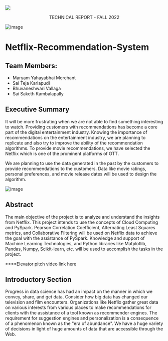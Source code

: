 
<image align="center" src="https://user-images.githubusercontent.com/43872050/196559217-707989b8-c368-4c85-932c-f2b5e377b6dd.png"/>

<p align="center">TECHNICAL REPORT - FALL 2022</p>

![image](https://user-images.githubusercontent.com/43872050/196559434-6dbda1e1-79c6-456e-8e3a-deac0e657d47.png)

# Netflix-Recommendation-System

## Team Members:
- Maryam Yahayabhai Merchant
- Sai Teja Karlapudi
- Bhuvaneshwari Vallaga
- Sai Saketh Kambalapally


## Executive Summary

It will be more frustrating when we are not able to find something interesting to watch. Providing customers with recommendations has become a core part of the digital entertainment industry. Knowing the importance of recommendations on the entertainment industry, we are planning to replicate and also try to improve the ability of the recommendation algorithms. To provide movie recommendations, we have selected the Netflix which is one of the prominent platforms of OTT. 

We are planning to use the data generated in the past by the customers to provide recommendations to the customers. Data like movie ratings, personal preferences, and movie release dates will be used to design the algorithm. 

![image](https://user-images.githubusercontent.com/43872050/196561949-6f204b54-54f8-42a6-8f2a-d21691e96a67.png)

## Abstract

The main objective of the project is to analyze and understand the insights from Netflix. This project intends to use the concepts of Cloud Computing and PySpark. Pearson Correlation Coefficient, Alternating Least Squares metrics, and Collaborative Filtering will be used on Netflix data to achieve the goal with the assistance of PySpark. Knowledge and support of Machine Learning Technologies, and Python libraries like Matplotlib, Pandas, Numpy, Scikit-learn, etc. will be used to accomplish the tasks in the project.

****Elevator pitch video link here

## Introductory Section

Progress in data science has had an impact on the manner in which we convey, share, and get data. Consider how big data has changed our television and film encounters. Organizations like Netflix gather great data on various interests from various places to make recommendations for clients with the assistance of a tool known as recommender engines. The requirement for suggestion engines and personalization is a consequence of a phenomenon known as the "era of abundance". We have a huge variety of decisions in light of huge amounts of data that are accessible through the Web.

